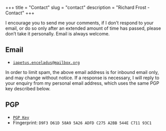 +++
title = "Contact"
slug = "contact"
description = "Richard Frost - Contact"
+++

I encourage you to send me your comments, if I don’t respond to your email, or do so only after an extended amount of time has passed, please don’t take it personally. Email is always welcome.

## Email

* [`iapetus.enceladus@mailbox.org`](mailto:iapetus.enceladus@mailbox.org?subject=Website%20enquiry)

In order to limit spam, the above email address is for inbound email only, and may change without notice. If a response is necessary, I will reply to your enquiry from my personal email address, which uses the same PGP key described below.

## PGP

* [`PGP Key`](/D9F3D61D58A95A26ADFDC275A2B8544EC71193C1.asc)
* Fingerprint: `D9F3 D61D 58A9 5A26 ADFD C275 A2BB 544E C711 93C1`